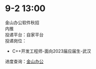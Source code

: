 # 9-2 13:00
金山办公软件秋招  
内推  
投递平台：自家平台  
投递岗位：
+ C++开发工程师-面向2023届应届生-武汉

进度查询：[金山办公](https://join.wps.cn/campus-recruitment/wps/41436#/candidateHome/applications)